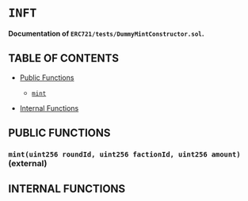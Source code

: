 # `INFT`
**Documentation of `ERC721/tests/DummyMintConstructor.sol`.**





## TABLE OF CONTENTS

- [Public Functions](#public-functions)
    - [`mint`](#INFT-mint-uint256-uint256-uint256-) 

- [Internal Functions](#internal-functions)









## PUBLIC FUNCTIONS

### `mint(uint256 roundId, uint256 factionId, uint256 amount)` (external) <a name="INFT-mint-uint256-uint256-uint256-" id="INFT-mint-uint256-uint256-uint256-"></a>






## INTERNAL FUNCTIONS




